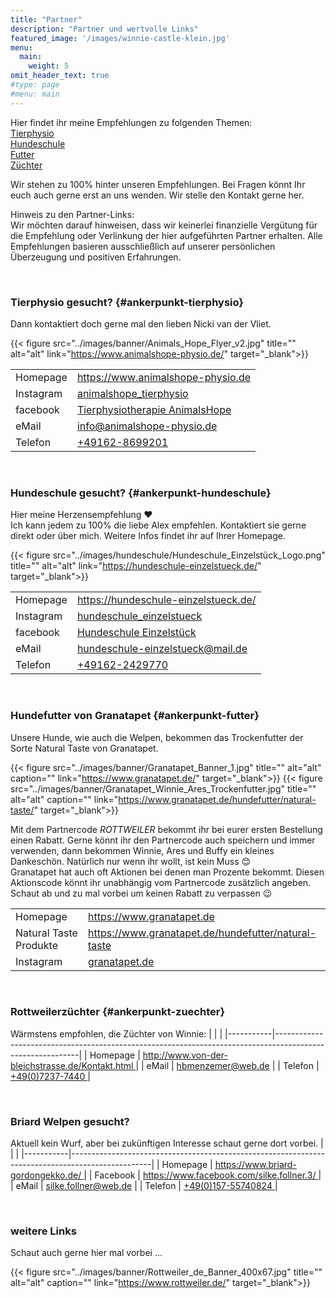 ```yaml
---
title: "Partner"
description: "Partner und wertvolle Links"
featured_image: '/images/winnie-castle-klein.jpg'
menu:
  main:
    weight: 5
omit_header_text: true
#type: page
#menu: main
---
```


Hier findet ihr meine Empfehlungen zu folgenden Themen:  
[Tierphysio](#ankerpunkt-tierphysio)  
[Hundeschule](#ankerpunkt-hundeschule)  
[Futter](#ankerpunkt-futter)  
[Züchter](#ankerpunkt-zuechter)  

Wir stehen zu 100% hinter unseren Empfehlungen. Bei Fragen könnt Ihr euch auch gerne erst an uns wenden. Wir stelle den Kontakt gerne her.  
  
Hinweis zu den Partner-Links:  
Wir möchten darauf hinweisen, dass wir keinerlei finanzielle Vergütung für die Empfehlung oder Verlinkung der hier aufgeführten Partner erhalten. Alle Empfehlungen basieren ausschließlich auf unserer persönlichen Überzeugung und positiven Erfahrungen.


&nbsp;


### Tierphysio gesucht? {#ankerpunkt-tierphysio}

Dann kontaktiert doch gerne mal den lieben Nicki van der Vliet.


{{< figure src="../images/banner/Animals_Hope_Flyer_v2.jpg" title="" alt="alt" link="https://www.animalshope-physio.de/" target="_blank">}}

|           |                                                                                                  |
|-----------|--------------------------------------------------------------------------------------------------|
| Homepage  | [ https://www.animalshope-physio.de ]( https://www.animalshope-physio.de/ )                      |
| Instagram | [ animalshope_tierphysio ]( https://www.instagram.com/animalshope_tierphysio/ )                  |
| facebook  | [ Tierphysiotherapie AnimalsHope ]( https://www.instagram.com/animalshope_tierphysio/ )          |
| eMail     | info@animalshope-physio.de                                                                       |
| Telefon   | [ +49162-8699201 ]( tel:+491628699201 )                                                          |


&nbsp;


### Hundeschule gesucht? {#ankerpunkt-hundeschule}

Hier meine Herzensempfehlung ❤️  
Ich kann jedem zu 100% die liebe Alex empfehlen. Kontaktiert sie gerne direkt oder über mich. Weitere Infos findet ihr auf Ihrer Homepage.

{{< figure src="../images/hundeschule/Hundeschule_Einzelstück_Logo.png" title="" alt="alt" link="https://hundeschule-einzelstueck.de/" target="_blank">}}

|           |                                                                                                  |
|-----------|--------------------------------------------------------------------------------------------------|
| Homepage  | [ https://hundeschule-einzelstueck.de/ ]( https://hundeschule-einzelstueck.de/ )                 |
| Instagram | [ hundeschule_einzelstueck ]( https://www.instagram.com/hundeschule_einzelstueck/ )        |
| facebook  | [ Hundeschule Einzelstück ]( https://www.facebook.com/profile.php?id=100011541300604 )           |
| eMail     | hundeschule-einzelstueck@mail.de                                                                 |
| Telefon   | [ +49162-2429770 ]( tel:+491622429770 )                                                          |


&nbsp;


### Hundefutter von Granatapet {#ankerpunkt-futter}

Unsere Hunde, wie auch die Welpen, bekommen das Trockenfutter der Sorte Natural Taste von Granatapet.

{{< figure src="../images/banner/Granatapet_Banner_1.jpg" title="" alt="alt" caption="" link="https://www.granatapet.de/" target="_blank">}}
{{< figure src="../images/banner/Granatapet_Winnie_Ares_Trockenfutter.jpg" title="" alt="alt" caption="" link="https://www.granatapet.de/hundefutter/natural-taste/" target="_blank">}}


Mit dem Partnercode *ROTTWEILER* bekommt ihr bei eurer ersten Bestellung einen Rabatt. Gerne könnt ihr den Partnercode auch speichern und immer verwenden, dann bekommen Winnie, Ares und Buffy ein kleines Dankeschön. Natürlich nur wenn ihr wollt, ist kein Muss 😊  
Granatapet hat auch oft Aktionen bei denen man Prozente bekommt. Diesen Aktionscode könnt ihr unabhängig vom Partnercode zusätzlich angeben.  
Schaut ab und zu mal vorbei um keinen Rabatt zu verpassen 😉

|                          |                                                                                                                 |
|--------------------------|-----------------------------------------------------------------------------------------------------------------|
| Homepage                 | [ https://www.granatapet.de ]( https://www.granatapet.de/ )                                                     |
| Natural Taste Produkte   | [ https://www.granatapet.de/hundefutter/natural-taste ]( https://www.granatapet.de/hundefutter/natural-taste/ ) |
| Instagram                | [ granatapet.de ]( https://www.instagram.com/granatapet.de/ )                                                   |


&nbsp;


### Rottweilerzüchter {#ankerpunkt-zuechter}
Wärmstens empfohlen, die Züchter von Winnie:
|           |                                                                                                           |
|-----------|-----------------------------------------------------------------------------------------------------------|
| Homepage  | [http://www.von-der-bleichstrasse.de/Kontakt.html ]( http://www.von-der-bleichstrasse.de/Kontakt.html )   |
| eMail     | hbmenzemer@web.de                                                                                         |
| Telefon   | [ +49(0)7237-7440 ]( tel:+49(0)7237-7440 )                                                                |


&nbsp;


### Briard Welpen gesucht?
Aktuell kein Wurf, aber bei zukünftigen Interesse schaut gerne dort vorbei.
|           |                                                                                                  |
|-----------|--------------------------------------------------------------------------------------------------|
| Homepage  | [ https://www.briard-gordongekko.de/ ]( https://www.briard-gordongekko.de/ )                     |
| Facebook  | [ https://www.facebook.com/silke.follner.3/   ]( https://www.facebook.com/silke.follner.3/ )     |
| eMail     | silke.follner@web.de                                                                             |
| Telefon   | [ +49(0)157-55740824 ]( tel:+49(0)157-55740824 )                                                 |


&nbsp;


### weitere Links

Schaut auch gerne hier mal vorbei ...

{{< figure src="../images/banner/Rottweiler_de_Banner_400x67.jpg" title="" alt="alt" caption="" link="https://www.rottweiler.de/" target="_blank">}}